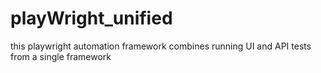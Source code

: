 # playWright_unified
 this playwright automation framework combines running UI and API tests from a single framework
